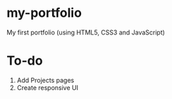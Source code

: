 # my-portfolio
My first portfolio (using HTML5, CSS3 and JavaScript)

# To-do
1. Add Projects pages
2. Create responsive UI
